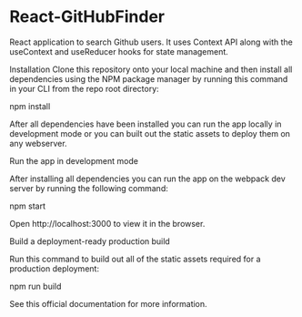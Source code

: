 # React-GitHubFinder
React application to search Github users. It uses Context API along with the useContext and useReducer hooks for state management. 

Installation
Clone this repository onto your local machine and then install all dependencies using the NPM package manager by running this command in your CLI from the repo root directory:

npm install

After all dependencies have been installed you can run the app locally in development mode or you can built out the static assets to deploy them on any webserver.

Run the app in development mode

After installing all dependencies you can run the app on the webpack dev server by running the following command:

npm start

Open http://localhost:3000 to view it in the browser.

Build a deployment-ready production build

Run this command to build out all of the static assets required for a production deployment:

npm run build

See this official documentation for more information.


